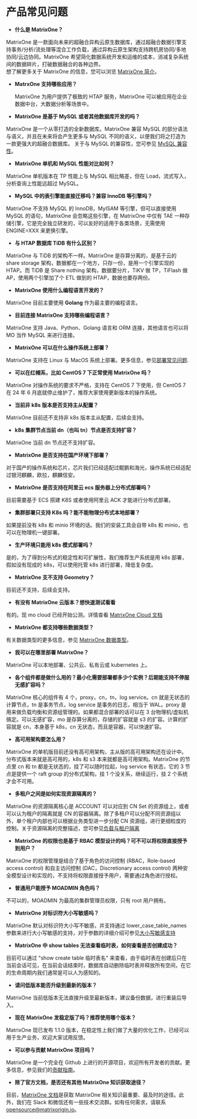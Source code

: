 # **产品常见问题**

* **什么是 MatrixOne？**

MatrixOne 是一款面向未来的超融合异构云原生数据库，通过超融合数据引擎支持事务/分析/流处理等混合工作负载，通过异构云原生架构支持跨机房协同/多地协同/云边协同。MatrixOne 希望简化数据系统开发和运维的成本，消减复杂系统间的数据碎片，打破数据融合的各种边界。  
想了解更多关于 MatrixOne 的信息，您可以浏览 [MatrixOne 简介](../Overview/matrixone-introduction.md)。

* **MatrxOne 支持哪些应用？**

  MatrixOne 为用户提供了极致的 HTAP 服务，MatrixOne 可以被应用在企业数据中台，大数据分析等场景中。

* **MatrixOne 是基于 MySQL 或者其他数据库开发的吗？**

 MatrixOne 是一个从零打造的全新数据库。MatrixOne 兼容 MySQL 的部分语法与语义，并且在未来将会产生更多与 MySQL 不同的语义，以便我们将之打造为一款更强大的超融合数据库。
 关于与 MySQL 的兼容性，您可参见 [MySQL 兼容性](../Overview/feature/mysql-compatibility.md)。

* **MatrixOne 单机和 MySQL 性能对比如何？**

MatrixOne 单机版本在 TP 性能上与 MySQL 相比略差，但在 Load，流式写入，分析查询上性能远超过 MySQL。

* **MySQL 中的表引擎能直接迁移吗？兼容 InnoDB 等引擎吗？**

MatrixOne 不支持 MySQL 的 InnoDB，MyISAM 等引擎，但可以直接使用 MySQL 的语句，MatrixOne 会忽略这些引擎，在 MatrixOne 中仅有 TAE 一种存储引擎，它是完全独立研发的，可以友好的适用于各类场景，无需使用 ENGINE=XXX 来更换引擎。

* **与 HTAP 数据库 TiDB 有什么区别？**

MatrixOne 与 TiDB 的架构不一样。MatrixOne 是存算分离的，是基于云的 share storage 架构，数据都在一个地方，只存一份，是用一个引擎实现的 HTAP。而 TiDB 是 Share nothing 架构，数据要分片，TiKV 做 TP，TiFlash 做 AP，使用两个引擎加了个 ETL 做到的 HTAP，数据也要存两份。

* **MatrixOne 使用什么编程语言开发的？**

MatrixOne 目前主要使用 **Golang** 作为最主要的编程语言。

* **目前连接 MatrixOne 支持哪些编程语言？**

MatrixOne 支持 Java、Python、Golang 语言和 ORM 连接，其他语言也可以将 MO 当作 MySQL 来进行连接。

* **MatrixOne 可以在什么操作系统上部署？**

MatrixOne 支持在 Linux 与 MacOS 系统上部署。更多信息，参见[部署常见问题](deployment-faqs.md).

* **可以在红帽系，比如 CentOS 7 下正常使用 MatrixOne 吗？**

MatrixOne 对操作系统的要求不严格，支持在 CentOS 7 下使用，但 CentOS 7 在 24 年 6 月底就停止维护了，推荐大家使用更新版本的操作系统。

* **当前非 k8s 版本是否支持主从配置？**

MatrixOne 目前还不支持非 k8s 版本主从配置，后续会支持。

* **k8s 集群节点当前 dn（也叫 tn）节点是否支持扩容？**

MatrixOne 当前 dn 节点还不支持扩容。

* **MatrixOne 是否支持在国产环境下部署？**

对于国产的操作系统和芯片，芯片我们已经适配过鲲鹏和海光，操作系统已经适配过银河麒麟，欧拉，麒麟信安。

* **MatrixOne 是否支持在阿里云 ecs 服务器上分布式部署吗？**

目前需要基于 ECS 搭建 K8S 或者使用阿里云 ACK 才能进行分布式部署。

* **集群部署只支持 K8s 吗？能不能物理分布式本地部署？**

如果提前没有 k8s 和 minio 环境的话。我们的安装工具会自带 k8s 和 minio，也可以在物理机一键部署。

* **生产环境只能用 k8s 模式部署吗？**

是的，为了得到分布式的稳定性和可扩展性，我们推荐生产系统是用 k8s 部署，假如没有现成的 k8s，可以使用托管 k8s 进行部署，降低复杂度。

* **MatrixOne 支不支持 Geometry？**

目前还不支持，后续会支持。

* **有没有 MatrixOne 云版本？想快速测试看看**

有的。现 mo cloud 已经开始公测。详情查看 [MatrixOne Cloud 文档](https://docs.matrixorigin.cn/zh/matrixonecloud/MatrixOne-Cloud/Get-Started/quickstart/)

* **MatrixOne 都支持哪些数据类型？**

有关数据类型的更多信息，参见 [MatrixOne 数据类型](../Reference/Data-Types/data-types.md)。

* **我可以在哪里部署 MatrixOne？**

MatrixOne 可以本地部署、公共云、私有云或 kubernetes 上。

* **各个组件都是做什么用的？最小化需要部署都多少个实例？后期能支持不停服无感扩容吗？**

MatrixOne 核心的组件有 4 个，proxy，cn，tn，log service。cn 就是无状态的计算节点，tn 是事务节点，log service 是事务的日志，相当于 WAL。proxy 是用来做负载均衡和资源组管理的。如果都混合部署的话可以在 3 台物理机/虚拟机搞定。可以无感扩容，mo 是存算分离的，存储的扩容就是 s3 的扩容。计算的扩容就是 cn，本身基于 k8s，cn 无状态，而且是容器，可以快速扩容。

* **高可用架构要怎么用？**

MatrixOne 的单机版目前还没有高可用架构，主从版的高可用架构还在设计中。分布式版本来就是高可用的，k8s 和 s3 本来就都是高可用架构。MatrixOne 的节点里 cn 和 tn 都是无状态的，挂了可以随时拉起，log service 有状态，它的 3 节点是提供一个 raft group 的分布式架构，挂 1 个没关系，继续运行，挂 2 个系统才会不可用。

* **多租户之间是如何实现资源隔离的？**

MatrixOne 的资源隔离核心是 ACCOUNT 可以对应到 CN Set 的资源组上，或者可以认为租户的隔离就是 CN 的容器隔离。除了多租户可以分配不同资源组以外，单个租户内部也可以根据业务类型进一步分配 CN 资源组，进行更细粒度的控制。关于资源隔离的完整描述，您可参见[负载与租户隔离](../Deploy/mgmt-cn-group-using-proxy.md)

* **MatrixOne 的权限也是基于 RBAC 模型设计的吗？可不可以将权限直接授予到用户？**

MatrixOne 的权限管理是结合了基于角色的访问控制 (RBAC，Role-based access control) 和自主访问控制 (DAC，Discretionary access control) 两种安全模型设计和实现的，不支持将权限直接授予用户，需要通过角色进行授权。

* **普通用户能授予 MOADMIN 角色吗？**

不可以的，MOADMIN 为最高的集群管理员权限，只有 root 用户拥有。

* **MatrixOne 对标识符大小写敏感吗？**

MatrixOne 默认对标识符大小写不敏感，并支持通过 lower_case_table_names 参数来进行大小写敏感的支持，对于参数的详细介绍可参见[大小写敏感支持](../Reference/Variable/system-variables/lower_case_tables_name.md)

* **MatrixOne 中 show tables 无法查看临时表，如何查看是否创建成功？**

目前可以通过 "show create table 临时表名" 来查看，由于临时表在创建后只在当前会话可见，在当前会话结束时，数据库自动删除临时表并释放所有空间，在它的生命周期内我们通常是可以人为感知的。

* **请问低版本能否升级到最新的版本？**

MatrixOne 当前低版本无法直接升级至最新版本，建议备份数据，进行重装后导入。

* **现在 MatrixOne 发稳定版了吗？推荐使用哪个版本？**

MatrixOne 现已发布 1.1.0 版本，在稳定性上我们做了大量的优化工作，已经可以用于生产业务，欢迎大家试用反馈。

* **可以参与贡献 MatrixOne 项目吗？**

MatrixOne 是一个完全在 Github 上进行的开源项目，欢迎所有开发者的贡献。更多信息，参见我们的[贡献指南](../Contribution-Guide/make-your-first-contribution.md)。

* **除了官方文档，是否还有其他 MatrixOne 知识获取途径？**

目前，[MatrixOne 文档](https://docs.matrixorigin.cn)是获取 MatrixOne 相关知识最重要、最及时的途径。此外，我们在 Slack 和微信还有一些技术交流群。如有任何需求，请联系 [opensource@matrixorigin.io](mailto:opensource@matrixorigin.io)。
